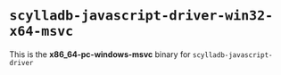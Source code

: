 # `scylladb-javascript-driver-win32-x64-msvc`

This is the **x86_64-pc-windows-msvc** binary for `scylladb-javascript-driver`
